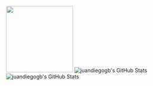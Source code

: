   <img height="180em" src="https://github-readme-stats-eight-theta.vercel.app/api?username=Juandiegogb&show_icons=true&theme=default&include_all_commits=true&count_private=true"/>
<img src="https://github-readme-stats.vercel.app/api/top-langs/?username=juandiegogb&theme=default&show_icons=true&hide_border=true&layout=compact" alt="juandiegogb's GitHub Stats" />
<img src="https://github-readme-streak-stats.herokuapp.com/?user=juandiegogb&theme=default&hide_border=true" alt="juandiegogb's GitHub Stats" />
